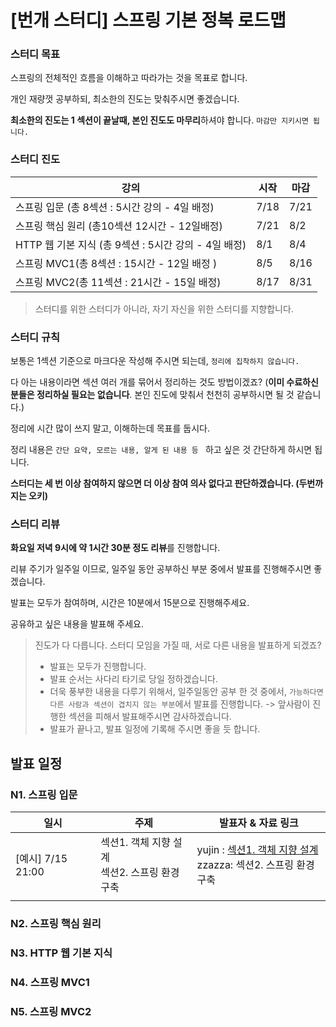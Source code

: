 # [번개 스터디] 스프링 기본 정복 로드맵

### 스터디 목표

스프링의 전체적인 흐름을 이해하고 따라가는 것을 목표로 합니다.

개인 재량껏 공부하되, 최소한의 진도는 맞춰주시면 좋겠습니다.

**최소한의 진도는 1 섹션이 끝날때, 본인 진도도 마무리**하셔야 합니다. `마감만 지키시면 됩니다.`

### 스터디 진도

| 강의                                                 | 시작 | 마감 |
| ---------------------------------------------------- | ---- | ---- |
| 스프링 입문 (총 8섹션 : 5시간 강의 - 4일 배정)       | 7/18 | 7/21 |
| 스프링 핵심 원리 (총10섹션 12시간 - 12일배정)        | 7/21 | 8/2  |
| HTTP 웹 기본 지식 (총 9섹션 : 5시간 강의 - 4일 배정) | 8/1  | 8/4  |
| 스프링 MVC1(총 8섹션 : 15시간 - 12일 배정 )          | 8/5  | 8/16 |
| 스프링 MVC2(총 11섹션 : 21시간 - 15일 배정)          | 8/17 | 8/31 |

> 스터디를 위한 스터디가 아니라, 자기 자신을 위한 스터디를 지향합니다.

### 스터디 규칙

보통은 1섹션 기준으로 마크다운 작성해 주시면 되는데,  `정리에 집착하지 않습니다.  `

다 아는 내용이라면 섹션 여러 개를 묶어서 정리하는 것도 방법이겠죠? (**이미 수료하신 분들은 정리하실 필요는 없습니다**. 본인 진도에 맞춰서 천천히 공부하시면 될 것 같습니다.)

정리에 시간 많이 쓰지 말고, 이해하는데 목표를 둡시다.

정리 내용은 `간단 요약, 모르는 내용, 알게 된 내용 등 `  하고 싶은 것 간단하게 하시면 됩니다.

**스터디는 세 번 이상 참여하지 않으면 더 이상 참여 의사 없다고 판단하겠습니다. (두번까지는 오키)**

### 스터디 리뷰

**화요일 저녁 9시에 약 1시간 30분 정도 리뷰**를 진행합니다.  

리뷰 주기가 일주일 이므로, 일주일 동안 공부하신 부분 중에서 발표를 진행해주시면 좋겠습니다.

발표는 모두가 참여하며, 시간은 10분에서 15분으로 진행해주세요. 

공유하고 싶은 내용을 발표해 주세요. 

> 진도가 다 다릅니다.  스터디 모임을 가질 때, 서로 다른 내용을 발표하게 되겠죠?
> - 발표는 모두가 진행합니다.
> - 발표 순서는 사다리 타기로 당일 정하겠습니다.
> - 더욱 풍부한 내용을 다루기 위해서, 일주일동안 공부 한 것 중에서, `가능하다면 다른 사람과 섹션이 겹치지 않는 부분`에서 발표를 진행합니다. -> 앞사람이 진행한 섹션을 피해서 발표해주시면 감사하겠습니다.
> - 발표가 끝나고, 발표 일정에 기록해 주시면 좋을 듯 합니다. 

## 발표 일정

### N1. 스프링 입문

| 일시              | 주제                                             | 발표자 & 자료 링크                                           |
| ----------------- | ------------------------------------------------ | ------------------------------------------------------------ |
| [예시] 7/15 21:00 | 섹션1. 객체 지향 설계<br>섹션2. 스프링 환경 구축 | yujin : [섹션1. 객체 지향 설계](https://www.notion.so/c401438412b648d29bd4d36ac6b2aaea)<br>zzazza: 섹션2. 스프링 환경 구축 |
|                   |                                                  |                                                              |



### N2. 스프링 핵심 원리

### N3. HTTP 웹 기본 지식

### N4. 스프링 MVC1

### N5. 스프링 MVC2




